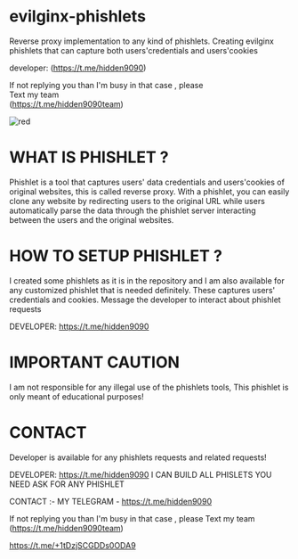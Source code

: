 # evilginx-phishlets    
Reverse proxy implementation to any kind of phishlets. Creating evilginx phishlets that can capture both users'credentials and users'cookies 
 
developer: (https://t.me/hidden9090)       
 
If not replying you than  I'm busy in that case , please  
Text my team  
(https://t.me/hidden9090team)

![red](https://github.com/user-attachments/assets/71ee8db2-fe7a-408b-9882-bdb0ba4b58fd)

# WHAT IS PHISHLET ?          
Phishlet is a tool that captures users' data credentials and users'cookies of original websites, this is called reverse proxy.
With a phishlet, you can easily clone any website by redirecting users to the original URL while users automatically parse the data through the phishlet server interacting between the users and the original websites.

# HOW TO SETUP PHISHLET ?
I created some phishlets as it is in the repository and I am also available for any customized phishlet that is needed definitely. These captures users' credentials and cookies.
Message the developer to interact about phishlet requests     

DEVELOPER: https://t.me/hidden9090
# IMPORTANT CAUTION
I am not responsible for any illegal use of the phishlets tools, This phishlet is only meant of educational purposes!

# CONTACT
Developer is available for any phishlets requests and related requests!

DEVELOPER: https://t.me/hidden9090
I CAN BUILD ALL PHISLETS YOU NEED
ASK FOR ANY PHISHLET


CONTACT :- MY TELEGRAM - https://t.me/hidden9090

If not replying you than  I'm busy in that case , please 
Text my team 
(https://t.me/hidden9090team)

https://t.me/+1tDzjSCGDDs0ODA9
